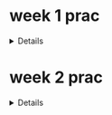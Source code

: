 # week 1 prac
<details>

## boiler plate
get extremely use to
```
using System;

namespace HelloWorld
{
    class Program
    {
        public static void Main( string [] args )
        {
            // YOUR CODE GOES HERE
            Console.WriteLine("Hellow world!?")
        }
    }
}
```

you will need to type this every time if you want your code to work.

## content covered
strings, variables, data types (see cheat sheet)

similair to python with a few key differences 

### strings
we can print strings through ```Console.Writeline('content')```, we can also get user input through ```Console.Readline()```
#### string formatting
like with f strings in python we can also do format strings in a simialir manner in c# using the $ symbol
```
Console.WriteLine($'this is my {var1:F4} formatted string {var2}', var1, var2)
```

using these formatted strings we can also add a suffix to the variables to alter their output, eg the F in the above example will ensure that var1 is treated as a float
> see the cheat sheet for moe info on suffixes
### variables
when declaring variables in c#, we must declare the data type that it is (see the cheat sheet for more info on data types)
```
string varname = 'string contents'
```
#### type conversion
we can convert variables from one type to another by using the Convert.ToX where x is the data type

</details>

# week 2 prac
<details>

</details>